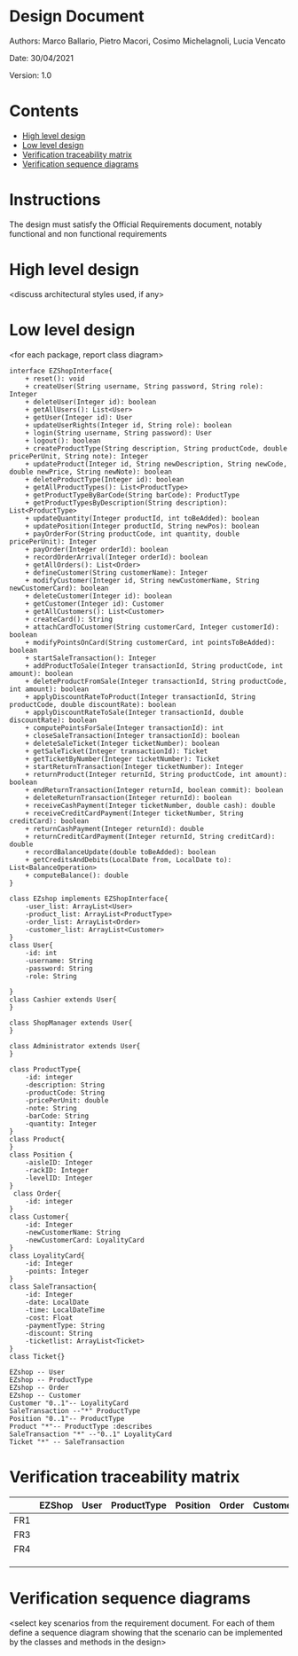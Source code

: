 # Design Document 


Authors: Marco Ballario, Pietro Macori, Cosimo Michelagnoli, Lucia Vencato

Date: 30/04/2021

Version: 1.0


# Contents

- [High level design](#package-diagram)
- [Low level design](#class-diagram)
- [Verification traceability matrix](#verification-traceability-matrix)
- [Verification sequence diagrams](#verification-sequence-diagrams)

# Instructions

The design must satisfy the Official Requirements document, notably functional and non functional requirements

# High level design 

<discuss architectural styles used, if any>
<report package diagram>






# Low level design

<for each package, report class diagram>

```plantuml
interface EZShopInterface{
    + reset(): void
    + createUser(String username, String password, String role): Integer 
    + deleteUser(Integer id): boolean 
	+ getAllUsers(): List<User>
	+ getUser(Integer id): User 
    + updateUserRights(Integer id, String role): boolean 
    + login(String username, String password): User 
    + logout(): boolean 
    + createProductType(String description, String productCode, double pricePerUnit, String note): Integer 
    + updateProduct(Integer id, String newDescription, String newCode, double newPrice, String newNote): boolean 
	+ deleteProductType(Integer id): boolean 
    + getAllProductTypes(): List<ProductType> 
    + getProductTypeByBarCode(String barCode): ProductType
    + getProductTypesByDescription(String description): List<ProductType>
    + updateQuantity(Integer productId, int toBeAdded): boolean
    + updatePosition(Integer productId, String newPos): boolean
    + payOrderFor(String productCode, int quantity, double pricePerUnit): Integer
    + payOrder(Integer orderId): boolean
    + recordOrderArrival(Integer orderId): boolean
    + getAllOrders(): List<Order>
    + defineCustomer(String customerName): Integer
    + modifyCustomer(Integer id, String newCustomerName, String newCustomerCard): boolean
    + deleteCustomer(Integer id): boolean
    + getCustomer(Integer id): Customer
    + getAllCustomers(): List<Customer>
    + createCard(): String
    + attachCardToCustomer(String customerCard, Integer customerId): boolean
    + modifyPointsOnCard(String customerCard, int pointsToBeAdded): boolean
    + startSaleTransaction(): Integer
    + addProductToSale(Integer transactionId, String productCode, int amount): boolean
    + deleteProductFromSale(Integer transactionId, String productCode, int amount): boolean
    + applyDiscountRateToProduct(Integer transactionId, String productCode, double discountRate): boolean
    + applyDiscountRateToSale(Integer transactionId, double discountRate): boolean
    + computePointsForSale(Integer transactionId): int
    + closeSaleTransaction(Integer transactionId): boolean
    + deleteSaleTicket(Integer ticketNumber): boolean
    + getSaleTicket(Integer transactionId): Ticket
    + getTicketByNumber(Integer ticketNumber): Ticket
    + startReturnTransaction(Integer ticketNumber): Integer
    + returnProduct(Integer returnId, String productCode, int amount): boolean
    + endReturnTransaction(Integer returnId, boolean commit): boolean
    + deleteReturnTransaction(Integer returnId): boolean
    + receiveCashPayment(Integer ticketNumber, double cash): double
    + receiveCreditCardPayment(Integer ticketNumber, String creditCard): boolean
    + returnCashPayment(Integer returnId): double
    + returnCreditCardPayment(Integer returnId, String creditCard): double
    + recordBalanceUpdate(double toBeAdded): boolean
    + getCreditsAndDebits(LocalDate from, LocalDate to): List<BalanceOperation>
    + computeBalance(): double
}

class EZshop implements EZShopInterface{
    -user_list: ArrayList<User>
    -product_list: ArrayList<ProductType>
    -order_list: ArrayList<Order>
    -customer_list: ArrayList<Customer>
}
class User{
    -id: int
    -username: String
    -password: String
    -role: String
    
}
class Cashier extends User{
}

class ShopManager extends User{
}

class Administrator extends User{
}

class ProductType{
	-id: integer
	-description: String
	-productCode: String
	-pricePerUnit: double
	-note: String
	-barCode: String
	-quantity: Integer
}
class Product{
}
class Position {
    -aisleID: Integer
    -rackID: Integer
    -levelID: Integer
}
 class Order{
	-id: integer
}
class Customer{
	-id: Integer
	-newCustomerName: String
	-newCustomerCard: LoyalityCard
}
class LoyalityCard{
    -id: Integer
    -points: Integer
}
class SaleTransaction{
    -id: Integer
    -date: LocalDate
    -time: LocalDateTime
    -cost: Float 
    -paymentType: String
    -discount: String
    -ticketlist: ArrayList<Ticket>
}
class Ticket{}

EZshop -- User
EZshop -- ProductType
EZshop -- Order
EZshop -- Customer
Customer "0..1"-- LoyalityCard
SaleTransaction --"*" ProductType
Position "0..1"-- ProductType
Product "*"-- ProductType :describes
SaleTransaction "*" --"0..1" LoyalityCard
Ticket "*" -- SaleTransaction
```

# Verification traceability matrix

| |EZShop|User|ProductType|Position|Order|Customer|LoyaltyCard|SaleTransaction|ReturnTransaction|FinancialTransaction|AccountBook|
|-|------|----|-----------|--------|-----|--------|-----------|---------------|-----------------|--------------------|-----------|
|FR1|||||||||||
|FR3|||||||||||
|FR4|||||||||||
||||||||||||
||||||||||||
||||||||||||


# Verification sequence diagrams 
\<select key scenarios from the requirement document. For each of them define a sequence diagram showing that the scenario can be implemented by the classes and methods in the design>

